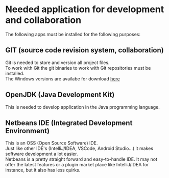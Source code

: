 # Needed application for development and collaboration
The following apps must be installed for the following purposes:

## GIT (source code revision system, collaboration)
Git is needed to store and version all project files.  
To work with Git the git binaries to work with Git repositories must be installed.  
The Windows versions are availabe for download [here](https://git-scm.com/download/win)

## OpenJDK (Java Development Kit)
This is needed to develop application in the Java programming language.

## Netbeans IDE (Integrated Development Environment)
This is an OSS (Open Source Software) IDE.  
Just like other IDE's (IntelliJ/IDEA, VSCode, Android Studio...) it makes software development a lot easier.  
Netbeans is a pretty straight forward and easy-to-handle IDE. It may not offer the latest features or a plugin market place like IntelliJ/IDEA for instance, but it also has less quirks.

